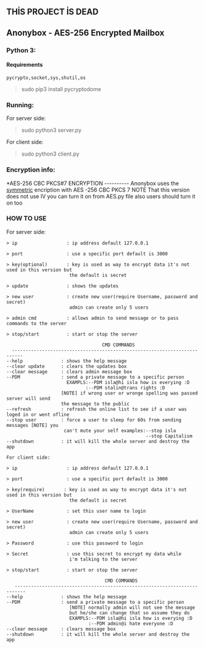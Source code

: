 ## THİS PROJECT İS DEAD 
## Anonybox - AES-256 Encrypted Mailbox 

###  Python 3:

 #### Requirements 
 ~~~~
 pycrypto,socket,sys,shutil,os 
 ~~~~
> sudo pip3 install pycryptodome

### Running:
For server side:
> sudo python3 server.py


For client side:
> sudo python3 client.py

### Encryption info:

*AES-256 CBC PKCS#7
                                    ENCRYPTION
                                    ----------
Anonybox uses the [symmetric](https://en.wikipedia.org/wiki/Symmetric-key_algorithm) encription with AES -256 CBC PKCS 7
NOTE That this version does not use IV you can turn it on from
AES.py file also users should turn it on too
   
### HOW TO USE

For server side:
 ~~~~
> ip                  : ip address default 127.0.0.1 
 ~~~~
 ~~~~
> port                : use a specific port default is 3000
 ~~~~
 ~~~~
> key(optional)       : key is used as way to encrypt data it's not used in this version but 
                        the default is secret
 ~~~~
 ~~~~
> update              : shows the updates
 ~~~~
 ~~~~
> new user            : create new user(require Username, password and secret)
                        admin can create only 5 users
 ~~~~
 ~~~~
> admin cmd           : allows admin to send message or to pass commands to the server
 ~~~~
 ~~~~
> stop/start          : start or stop the server
  ~~~~
  ~~~~
                                     CMD COMMANDS
    --------------------------------------------------------------------------
--help              : shows the help message
--clear update      : clears the updates box
--clear message     : clears admin message box
--PDM               : send a private message to a specific person 
                        EXAMPLS:--PDM isla@hi isla how is everying :D
                               :--PDM stalin@trans rights :D
                      [NOTE] if wrong user or wronge spelling was passed server will send
                      the message to the public
--refresh           : refresh the online list to see if a user was loged in or went ofline
--stop user         : force a user to sleep for 60s from sending messages [NOTE] you 
                       can't mute your self examples:--stop isla
                                                     --stop Capitalism
--shutdown          : it will kill the whole server and destroy the app
 ~~~~
 ~~~~
 For client side:
 ~~~~
 ~~~~
> ip                  : ip address default 127.0.0.1 
 ~~~~
 ~~~~
> port                : use a specific port default is 3000
 ~~~~
 ~~~~
> key(require)       : key is used as way to encrypt data it's not used in this version but 
                        the default is secret
 ~~~~
 ~~~~
> UserName            : set this user name to login
 ~~~~
 ~~~~
> new user            : create new user(require Username, password and secret)
                        admin can create only 5 users
 ~~~~
 ~~~~
> Password            : use this password to login
 ~~~~
 ~~~~
 > Secret              : use this secret to encrypt my data while 
                        i'm talking to the server
 ~~~~
 ~~~~
> stop/start          : start or stop the server
 
                                     CMD COMMANDS
    --------------------------------------------------------------------------
--help              : shows the help message
--PDM               : send a private message to a specific person 
                        [NOTE] normally admin will not see the message
                        but he/she can change that so assume they do 
                        EXAMPLS:--PDM isla@hi isla how is everying :D
                               :--PDM admin@i hate everyone :D
--clear message     : clears message box
--shutdown          : it will kill the whole server and destroy the app
 ~~~~

   
